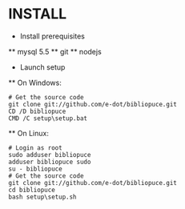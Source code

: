 
# INSTALL

* Install prerequisites

** mysql 5.5
** git
** nodejs

* Launch setup

** On Windows:

    # Get the source code
    git clone git://github.com/e-dot/bibliopuce.git
    CD /D bibliopuce
    CMD /C setup\setup.bat

** On Linux:

    # Login as root
    sudo adduser bibliopuce
    adduser bibliopuce sudo
    su - bibliopuce
    # Get the source code
    git clone git://github.com/e-dot/bibliopuce.git
    cd bibliopuce
    bash setup\setup.sh
